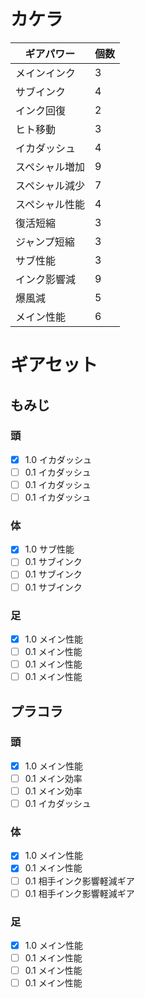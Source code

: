 # カケラ
| ギアパワー | 個数 |
----|----
| メインインク | 3 | 
| サブインク| 4 |
| インク回復 | 2 |  
| ヒト移動 |  3 |
| イカダッシュ | 4 | 
| スペシャル増加 | 9 | 
| スペシャル減少 | 7 | 
| スペシャル性能 | 4 | 
| 復活短縮 | 3 | 
| ジャンプ短縮 | 3 | 
| サブ性能 | 3 | 
| インク影響減 | 9 | 
| 爆風減 | 5 | 
| メイン性能 | 6 | 

# ギアセット
## もみじ
### 頭
- [x] 1.0 イカダッシュ
- [ ] 0.1 イカダッシュ
- [ ] 0.1 イカダッシュ
- [ ] 0.1 イカダッシュ
### 体
- [x] 1.0 サブ性能
- [ ] 0.1 サブインク
- [ ] 0.1 サブインク
- [ ] 0.1 サブインク
### 足
- [x] 1.0 メイン性能
- [ ] 0.1 メイン性能
- [ ] 0.1 メイン性能
- [ ] 0.1 メイン性能

## プラコラ
### 頭
- [x] 1.0 メイン性能
- [ ] 0.1 メイン効率
- [ ] 0.1 メイン効率
- [ ] 0.1 イカダッシュ
### 体
- [x] 1.0 メイン性能
- [x] 0.1 メイン性能
- [ ] 0.1 相手インク影響軽減ギア
- [ ] 0.1 相手インク影響軽減ギア
### 足
- [x] 1.0 メイン性能
- [ ] 0.1 メイン性能
- [ ] 0.1 メイン性能
- [ ] 0.1 メイン性能
